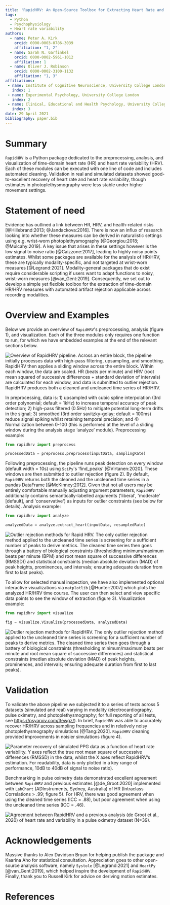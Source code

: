 ```yaml
---
title: 'RapidHRV: An Open-Source Toolbox for Extracting Heart Rate and Heart Rate Variability'
tags:
  - Python
  - Psychophysiology
  - Heart rate variability
authors:
  - name: Peter A. Kirk
    orcid: 0000-0003-0786-3039
    affiliation: "1, 2"
  - name: Sarah N. Garfinkel
    orcid: 0000-0002-5961-1012
    affiliation: 1
  - name: Oliver J. Robinson
    orcid: 0000-0002-3100-1132
    affiliation: "1, 3"
affiliations:
 - name: Institute of Cognitive Neuroscience, University College London
   index: 1
 - name: Experimental Psychology, University College London
   index: 2
 - name: Clinical, Educational and Health Psychology, University College London
   index: 3
date: 29 April 2021
bibliography: paper.bib
---
```


# Summary

`RapidHRV` is a Python package dedicated to the preprocessing, analysis, and visualization of time-domain heart rate 
(HR) and heart rate variability (HRV). Each of these modules can be executed with one line of code and includes 
automated cleaning. Validation in real and simulated datasets showed good-to-excellent recovery of heart rate and 
heart rate variability, though estimates in photoplethysmography were less stable under higher movement settings.

# Statement of need

Evidence has outlined a link between HR, HRV, and health-related risks 
[@Hillebrand:2013; @Jandackova:2016]. There is now an influx of research looking into whether these 
measures can be derived in naturalistic settings using e.g. wrist-worn photoplethysmography [@Georgiou:2018; @Mulcahy:2019].
A key issue that arises in these settings however is the low signal to noise ratio 
[@Caizzone:2017], leading to highly noisy points estimates. Whilst some packages are available for the analysis 
of HR/HRV, these are typically modality-specific, and not targeted at wrist-worn measures [@Legrand:2021]. 
Modality-general packages that do exist require considerable scripting if users want to adapt functions to noisy, 
wrist-worn measures [@van_Gent:2019]. Consequently, we set out to develop a simple yet flexible toolbox for the
extraction of time-domain HR/HRV measures with automated artifact rejection applicable across recording modalities.

# Overview and Examples

Below we provide an overview of `RapidHRV`'s preprocessing, analysis (figure 1), and visualization. Each of the three 
modules only requires one function to run, for which we have embedded examples at the end of the relevant sections below.

![Overview of `RapidHRV` pipeline. Across an entire block, the pipeline initially processes data with high-pass 
filtering, upsampling, and smoothing. `RapidHRV` then applies a sliding window across the entire block. Within each 
window, the data are scaled. HR (beats per minute) and HRV (root mean squared of successive
differences + standard deviation of intervals) are calculated for each window, and data is submitted to outlier 
rejection. `RapidHRV` produces both a cleaned and uncleaned time series of HR/HRV.
](https://github.com/peterakirk/RapidHRV/blob/main/Images/Pipeline_overview.jpg?raw=true)

In preprocessing, data is: 1) upsampled with cubic spline interpolation (3rd order polynomial; default = 1kHz) to 
increase temporal accuracy of peak detection; 2) high-pass filtered (0.5Hz) to mitigate potential long-term drifts in 
the signal; 3) smoothed (3rd order savitzky-golay; default = 100ms) reduce signal spiking whilst retaining temporal 
precision; and 4) Normalization between 0-100 (this is performed at the level of a sliding window during the analysis 
stage ‘analyze’ module). Preprocessing example:

```python
from rapidhrv import preprocess

processedData = preprocess.preprocess(inputData, samplingRate)
```

Following preprocessing, the pipeline runs peak detection on every window (default width = 10s) using `SciPy`'s 
‘find_peaks’ [@Virtanen:2020]. These windows are then submitted to outlier rejection (figure 2). By default, 
`RapidHRV` returns both the cleaned and the uncleaned time series in a pandas DataFrame [@McKinney:2012]. Given that not
all users may be entirely comfortable manually adjusting argument parameters, `RapidHRV` additionally contains 
semantically-labelled arguments ('liberal', 'moderate' [default], and 'conservative') as inputs for outlier constraints
(see below for details). Analysis example:

```python
from rapidhrv import analyze

analyzedData = analyze.extract_heart(inputData, resampledRate)
```

![Outlier rejection methods for Rapid HRV. The only outlier rejection method applied to the uncleaned time series is 
screening for a sufficient number of peaks to derive metrics. The cleaned time series then goes through a battery of 
biological constraints (thresholding minimum/maximum beats per minute (BPM) and root mean square of successive 
differences (RMSSD)) and statistical constraints (median absolute deviation (MAD) of peak heights, prominences, and 
intervals; ensuring adequate duration from first to last peaks).
](https://github.com/peterakirk/RapidHRV/blob/main/Images/Outlier_flowchart.jpg?raw=true)

To allow for selected manual inspection, we have also implemented optional interactive visualizations via `matplotlib` 
[@Hunter:2007] which plots the analyzed HR/HRV time course. The user can then
select and view specific data points to see the window of extraction (figure 3). Visualization example:

```python
from rapidhrv import visualize

fig = visualize.Visualize(processedData, analyzedData)
```

![Outlier rejection methods for `RapidHRV`. The only outlier rejection method applied to the uncleaned time series is 
screening for a sufficient number of peaks to derive metrics. The cleaned time series then goes through a battery of 
biological constraints (thresholding minimum/maximum beats per minute and root mean square of successive differences) 
and statistical constraints (median absolute deviation (MAD) of peak heights, prominences, and intervals; ensuring
adequate duration from first to last peaks). 
](https://github.com/peterakirk/RapidHRV/blob/main/Images/Time_series_with_click.png?raw=true)

# Validation

To validate the above pipeline we subjected it to a series of tests across 5 datasets  (simulated and real) varying in 
modality (electrocardiography, pulse oximetry, and photoplethysmography; for full reporting of all tests, see 
https://psyarxiv.com/3ewgz/). In brief, `RapidHRV` was able to accurately recover HR/HRV 
across sampling frequencies and in relatively noisy photoplethysmography simulations [@Tang:2020]. 
`RapidHRV` cleaning provided improvements in noisier simulations (figure 4).


![Parameter recovery of simulated PPG data as a function of heart rate variability. Y axes reflect the true 
root mean square of successive differences (RMSSD) in the data, whilst the X axes reflect `RapidHRV`’s estimation. For 
readability, data is only plotted in a key range of performance, 10dB to 40dB of signal to noise ratio). 
](https://github.com/peterakirk/RapidHRV/blob/main/Images/HRV_plot.png?raw=true)

Benchmarking in pulse oximetry data demonstrated excellent agreement between `RapidHRV` and previous estimates 
[@de_Groot:2020] implemented with `LabChart` (ADInstruments, Sydney, Australia) of HR (Intraclass Correlations >
.99; figure 5). For HRV, there was good agreement when using the cleaned time series (ICC = .88), 
but poor agreement when using the uncleaned time series (ICC = .46).

![Agreement between RapidHRV and a previous analysis (de Groot et al., 2020) of heart rate and variability in 
a pulse oximetry dataset (N=39).](https://github.com/peterakirk/RapidHRV/blob/main/Images/Benchmarking_plot.png?raw=true)

# Acknowledgements

Massive thanks to Alex Davidson Bryan for helping publish the package and Kaarina Aho for statistical consultation. 
Appreciation goes to other open-source analysis software, namely `Systole` [@Legrand:2021] and `HeartPy` 
[@van_Gent:2019], which helped inspire the development of `RapidHRV`. Finally, thank you to Russell Kirk for 
advice on deriving motion estimates.

# References